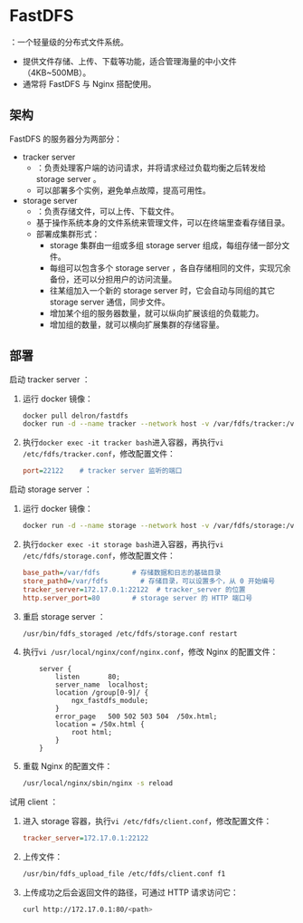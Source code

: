 # FastDFS

：一个轻量级的分布式文件系统。
- 提供文件存储、上传、下载等功能，适合管理海量的中小文件（4KB~500MB）。
- 通常将 FastDFS 与 Nginx 搭配使用。

## 架构

FastDFS 的服务器分为两部分：
- tracker server
  - ：负责处理客户端的访问请求，并将请求经过负载均衡之后转发给 storage server 。
  - 可以部署多个实例，避免单点故障，提高可用性。
- storage server
  - ：负责存储文件，可以上传、下载文件。
  - 基于操作系统本身的文件系统来管理文件，可以在终端里查看存储目录。
  - 部署成集群形式：
    - storage 集群由一组或多组 storage server 组成，每组存储一部分文件。
    - 每组可以包含多个 storage server ，各自存储相同的文件，实现冗余备份，还可以分担用户的访问流量。
    - 往某组加入一个新的 storage server 时，它会自动与同组的其它 storage server 通信，同步文件。
    - 增加某个组的服务器数量，就可以纵向扩展该组的负载能力。
    - 增加组的数量，就可以横向扩展集群的存储容量。

## 部署

启动 tracker server ：
1. 运行 docker 镜像：
    ```sh
    docker pull delron/fastdfs
    docker run -d --name tracker --network host -v /var/fdfs/tracker:/var/fdfs delron/fastdfs tracker
    ```
2. 执行`docker exec -it tracker bash`进入容器，再执行`vi /etc/fdfs/tracker.conf`，修改配置文件：
    ```ini
    port=22122    # tracker server 监听的端口
    ```

启动 storage server ：
1. 运行 docker 镜像：
    ```sh
    docker run -d --name storage --network host -v /var/fdfs/storage:/var/fdfs -e TRACKER_SERVER=172.17.0.1:22122 delron/fastdfs storage
    ```
2. 执行`docker exec -it storage bash`进入容器，再执行`vi /etc/fdfs/storage.conf`，修改配置文件：
    ```ini
    base_path=/var/fdfs        # 存储数据和日志的基础目录
    store_path0=/var/fdfs        # 存储目录，可以设置多个，从 0 开始编号
    tracker_server=172.17.0.1:22122  # tracker_server 的位置
    http.server_port=80        # storage server 的 HTTP 端口号
    ```
3. 重启 storage server ：
    ```sh
    /usr/bin/fdfs_storaged /etc/fdfs/storage.conf restart
    ```
4. 执行`vi /usr/local/nginx/conf/nginx.conf`，修改 Nginx 的配置文件：
    ```
        server {
            listen       80;
            server_name  localhost;
            location /group[0-9]/ {
                ngx_fastdfs_module;
            }
            error_page   500 502 503 504  /50x.html;
            location = /50x.html {
                root html;
            }
        }
    ```
5. 重载 Nginx 的配置文件：
    ```sh
    /usr/local/nginx/sbin/nginx -s reload
    ```

试用 client ：
1. 进入 storage 容器，执行`vi /etc/fdfs/client.conf`，修改配置文件：
    ```ini
    tracker_server=172.17.0.1:22122
    ```

2. 上传文件：
    ```sh
    /usr/bin/fdfs_upload_file /etc/fdfs/client.conf f1
    ```

3. 上传成功之后会返回文件的路径，可通过 HTTP 请求访问它：
    ```sh
    curl http://172.17.0.1:80/<path>
    ```
